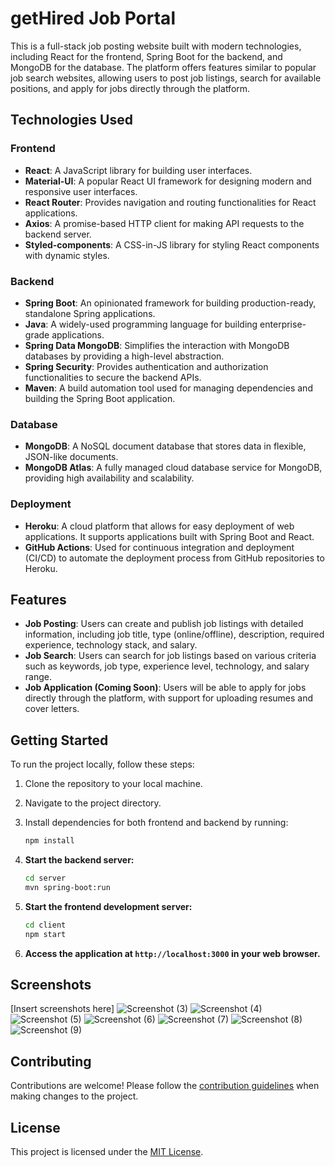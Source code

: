 # getHired Job Portal

This is a full-stack job posting website built with modern technologies, including React for the frontend, Spring Boot for the backend, and MongoDB for the database. The platform offers features similar to popular job search websites, allowing users to post job listings, search for available positions, and apply for jobs directly through the platform.

## Technologies Used

### Frontend

- **React**: A JavaScript library for building user interfaces.
- **Material-UI**: A popular React UI framework for designing modern and responsive user interfaces.
- **React Router**: Provides navigation and routing functionalities for React applications.
- **Axios**: A promise-based HTTP client for making API requests to the backend server.
- **Styled-components**: A CSS-in-JS library for styling React components with dynamic styles.

### Backend

- **Spring Boot**: An opinionated framework for building production-ready, standalone Spring applications.
- **Java**: A widely-used programming language for building enterprise-grade applications.
- **Spring Data MongoDB**: Simplifies the interaction with MongoDB databases by providing a high-level abstraction.
- **Spring Security**: Provides authentication and authorization functionalities to secure the backend APIs.
- **Maven**: A build automation tool used for managing dependencies and building the Spring Boot application.

### Database

- **MongoDB**: A NoSQL document database that stores data in flexible, JSON-like documents.
- **MongoDB Atlas**: A fully managed cloud database service for MongoDB, providing high availability and scalability.

### Deployment

- **Heroku**: A cloud platform that allows for easy deployment of web applications. It supports applications built with Spring Boot and React.
- **GitHub Actions**: Used for continuous integration and deployment (CI/CD) to automate the deployment process from GitHub repositories to Heroku.

## Features

- **Job Posting**: Users can create and publish job listings with detailed information, including job title, type (online/offline), description, required experience, technology stack, and salary.
- **Job Search**: Users can search for job listings based on various criteria such as keywords, job type, experience level, technology, and salary range.
- **Job Application (Coming Soon)**: Users will be able to apply for jobs directly through the platform, with support for uploading resumes and cover letters.

## Getting Started

To run the project locally, follow these steps:

1. Clone the repository to your local machine.
2. Navigate to the project directory.
3. Install dependencies for both frontend and backend by running:

   ```sh
   npm install

4. **Start the backend server:**

   ```sh
   cd server
   mvn spring-boot:run

5. **Start the frontend development server:**

   ```sh
   cd client
   npm start
   
6. **Access the application at `http://localhost:3000` in your web browser.**

## Screenshots

[Insert screenshots here]
![Screenshot (3)](file:///C:/Users/Vishal/OneDrive%20-%20BBDU/Pictures/Screenshots/Screenshot%20(3).png)
![Screenshot (4)](file:///C:/Users/Vishal/OneDrive%20-%20BBDU/Pictures/Screenshots/Screenshot%20(4).png)
![Screenshot (5)](file:///C:/Users/Vishal/OneDrive%20-%20BBDU/Pictures/Screenshots/Screenshot%20(5).png)
![Screenshot (6)](file:///C:/Users/Vishal/OneDrive%20-%20BBDU/Pictures/Screenshots/Screenshot%20(6).png)
![Screenshot (7)](file:///C:/Users/Vishal/OneDrive%20-%20BBDU/Pictures/Screenshots/Screenshot%20(7).png)
![Screenshot (8)](file:///C:/Users/Vishal/OneDrive%20-%20BBDU/Pictures/Screenshots/Screenshot%20(8).png)
![Screenshot (9)](file:///C:/Users/Vishal/OneDrive%20-%20BBDU/Pictures/Screenshots/Screenshot%20(9).png)


## Contributing

Contributions are welcome! Please follow the [contribution guidelines](CONTRIBUTING.md) when making changes to the project.

## License

This project is licensed under the [MIT License](LICENSE).

